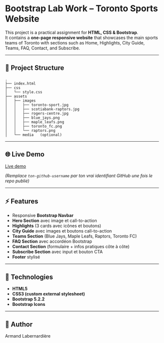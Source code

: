 # Bootstrap Lab Work – Toronto Sports Website  

This project is a practical assignment for **HTML, CSS & Bootstrap**.  
It contains a **one-page responsive website** that showcases the main sports teams of Toronto with sections such as Home, Highlights, City Guide, Teams, FAQ, Contact, and Subscribe.  

---

## 📂 Project Structure  

```
.  
├── index.html  
├── css  
│   └── style.css  
├── assets  
│   ├── images  
│   │   ├── toronto-sport.jpg  
│   │   ├── scotiabank-raptors.jpg  
│   │   ├── rogers-centre.jpg  
│   │   ├── blue_jays.png  
│   │   ├── maple_leafs.png  
│   │   ├── toronto_fc.png  
│   │   └── raptors.png  
│   └── media   (optional)  
```

---

## 🌐 Live Demo  

[Live demo](https://ton-github-username.github.io/LABERNARDIERE-Armand-html-css-lab3/)  

*(Remplace `ton-github-username` par ton vrai identifiant GitHub une fois le repo publié)*  

---

## ⚡ Features  

- Responsive **Bootstrap Navbar**  
- **Hero Section** avec image et call-to-action  
- **Highlights** (3 cards avec icônes et boutons)  
- **City Guide** avec images et boutons call-to-action  
- **Teams Section** (Blue Jays, Maple Leafs, Raptors, Toronto FC)  
- **FAQ Section** avec accordéon Bootstrap  
- **Contact Section** (formulaire + infos pratiques côte à côte)  
- **Subscribe Section** avec input et bouton CTA  
- **Footer** stylisé  

---

## 🚀 Technologies  

- **HTML5**  
- **CSS3 (custom external stylesheet)**  
- **Bootstrap 5.2.2**  
- **Bootstrap Icons**  

---

## 👤 Author  

Armand Labernardière  
